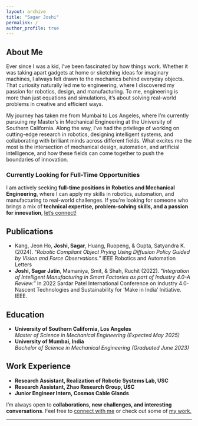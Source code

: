 ```yaml
---
layout: archive
title: "Sagar Joshi"
permalink: /
author_profile: true
---
```



## **About Me**

Ever since I was a kid, I’ve been fascinated by how things work. Whether it was taking apart gadgets at home or sketching ideas for imaginary machines, I always felt drawn to the mechanics behind everyday objects. That curiosity naturally led me to engineering, where I discovered my passion for robotics, design, and manufacturing. To me, engineering is more than just equations and simulations, it’s about solving real-world problems in creative and efficient ways.

My journey has taken me from Mumbai to Los Angeles, where I’m currently pursuing my Master’s in Mechanical Engineering at the University of Southern California. Along the way, I’ve had the privilege of working on cutting-edge research in robotics, designing intelligent systems, and collaborating with brilliant minds across different fields. What excites me the most is the intersection of mechanical design, automation, and artificial intelligence, and how these fields can come together to push the boundaries of innovation.

### **Currently Looking for Full-Time Opportunities**
I am actively seeking **full-time positions in Robotics and Mechanical Engineering**, where I can apply my skills in robotics, automation, and manufacturing to real-world challenges. If you're looking for someone who brings a mix of **technical expertise, problem-solving skills, and a passion for innovation**, [let’s connect!](mailto:sjjoshi@usc.edu) 

## **Publications**
- Kang, Jeon Ho, **Joshi, Sagar**, Huang, Ruopeng, & Gupta, Satyandra K. (2024). “_Robotic Compliant Object Prying Using Diffusion Policy Guided by Vision and Force Observations._” IEEE Robotics and Automation Letters
- **Joshi, Sagar Jatin**, Mamaniya, Smit, & Shah, Ruchit (2022). “_Integration of Intelligent Manufacturing in Smart Factories as part of Industry 4.0-A Review._” In 2022 Sardar Patel International Conference on Industry 4.0-Nascent Technologies and Sustainability for ’Make in India’ Initiative. IEEE.

## **Education**
- **University of Southern California, Los Angeles**  
  *Master of Science in Mechanical Engineering (Expected May 2025)*  
- **University of Mumbai, India**  
  *Bachelor of Science in Mechanical Engineering (Graduated June 2023)*  

## **Work Experience**
- **Research Assistant, Realization of Robotic Systems Lab, USC**  
- **Research Assistant, Zhao Research Group, USC**  
- **Junior Engineer Intern, Cosmos Cable Glands**  

I’m always open to **collaborations, new challenges, and interesting conversations**. Feel free to [connect with me](mailto:sjjoshi@usc.edu) or check out some of [my work.](https://sagarjoshi73249.github.io/projects/)

---
